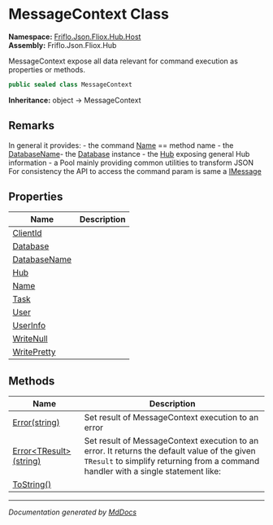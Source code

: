 ﻿<!--  
  <auto-generated>   
    The contents of this file were generated by a tool.  
    Changes to this file may be list if the file is regenerated  
  </auto-generated>   
-->

# MessageContext Class

**Namespace:** [Friflo.Json.Fliox.Hub.Host](../index.md)  
**Assembly:** Friflo.Json.Fliox.Hub

MessageContext expose all data relevant for command execution as properties or methods.

```csharp
public sealed class MessageContext
```

**Inheritance:** object → MessageContext

## Remarks

In general it provides: \- the command [Name](properties/Name.md) \=\= method name \- the [DatabaseName](properties/DatabaseName.md)\- the [Database](properties/Database.md) instance \- the [Hub](properties/Hub.md) exposing general Hub information \- a Pool mainly providing common utilities to transform JSON For consistency the API to access the command param is same a [IMessage](../../Client/IMessage/index.md)

## Properties

| Name                                       | Description |
| ------------------------------------------ | ----------- |
| [ClientId](properties/ClientId.md)         |             |
| [Database](properties/Database.md)         |             |
| [DatabaseName](properties/DatabaseName.md) |             |
| [Hub](properties/Hub.md)                   |             |
| [Name](properties/Name.md)                 |             |
| [Task](properties/Task.md)                 |             |
| [User](properties/User.md)                 |             |
| [UserInfo](properties/UserInfo.md)         |             |
| [WriteNull](properties/WriteNull.md)       |             |
| [WritePretty](properties/WritePretty.md)   |             |

## Methods

| Name                                                            | Description                                                                                                                                                                                                |
| --------------------------------------------------------------- | ---------------------------------------------------------------------------------------------------------------------------------------------------------------------------------------------------------- |
| [Error(string)](methods/Error.md#errorstring)                   | Set result of MessageContext execution to an error                                                                                                                                                         |
| [Error\<TResult\>(string)](methods/Error.md#errortresultstring) | Set result of MessageContext execution to an error.             It returns the default value of the given `TResult` to simplify             returning from a command handler with a single statement like: |
| [ToString()](methods/ToString.md)                               |                                                                                                                                                                                                            |

___

*Documentation generated by [MdDocs](https://github.com/ap0llo/mddocs)*
